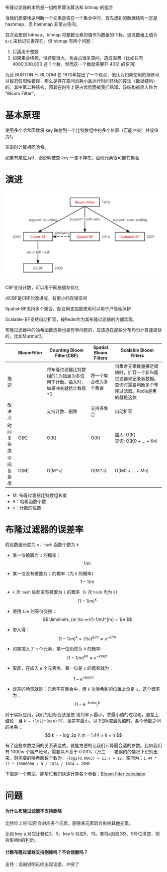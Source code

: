 布隆过滤器的本质是一组哈希算法算法和 bitmap 的组合



当我们想要快速判断一个元素是否在一个集合中时，首先想到的数据结构一定是 hashmap，但 hashmap 非常占空间。

其次会想到 bitmap。bitmap 将整数元素的值作为数组的下标，通过数组上值为 `0/1` 来标记元素存在。但 bitmap 有两个问题：

1. 只适用于整数
2. 如果集合稀疏，但跨度很大，也会占很多空间，造成浪费（比如只有 4000,000,000 这 1 个数，然而这一个数就需要开 40亿 的空间）

为此 BURTON H. BLOOM 在 1970年提出了一个观点，他认为如果使用的场景可以容忍假阳性错误，那么是存在空间消耗小且运行时间还快的算法（数据结构）的。其中第二种结构，因其在时空上更占优势而被我们熟知，该结构被后人称为 "Bloom Filter"。




# 基本原理

使用多个哈希函数将 key 映射到一个比特数组中的多个位置（可能冲突）并设值为1。

查询时计算相同哈希。

如果有某位为0，则说明被查 key 一定不存在。否则元素很可能在集合



# 演进

<img src="assets/bloomfilter.jpeg" alt="img" style="zoom:50%;" />

CBF支持计数，可以用于网络缓存优化

dlCBF是CBF的改进版，有更小的存储空间

Spatial-BF支持多个集合，配合同态加密使用可以用于户隐私保护

Scalable-BF支持自动扩容，被Redis作为其布隆过滤器的内部实现。

布隆过滤器中的哈希函数选择也是有学问题的，应该选在那些分布均匀计算速度快的，比如Murmur3。



|  | BloomFilter | Counting Bloom Filter(CBF)                                   | Spatial Bloom Filters  | Scalable Bloom Filters                                       |
| ------------ | ----------- | ------------------------------------------------------------ | ---------------------- | ------------------------------------------------------------ |
| 描述 |             | 将布隆过滤器比特数组的1为拓展为多位用于计数。插入时，如果冲突就给计数器+1 | 将一个集合改为多个集合 | 当集合元素数量接近阈值时，扩容一个新布隆过滤器来记录新数据。查询时需要判断多个布隆过滤器。Redis是用的就是这款 |
| 改进点   |             | 支持计数、删除                                               | 支持多集合             | 自动扩容                                                     |
| 时间复杂度 | O(K) | O(K) | O(K) | 插入: O(K)<br />查询: O(K0 + ... + Kn) |
| 空间复杂度 | O(M) | O(M*c) | O(M*c) | O(M0 + ... + Mn) |

- M: 布隆过滤器比特数组长度
- K：哈希函数个数
- c：计数的位数





# 布隆过滤器的误差率

假设数组长度为 `m`，`hash` 函数个数为 `k`
- 某一位被置为 `1` 的概率：
$$
1/m
$$


- 某一位没有被置为 `1` 的概率（为 `0` 的概率）
$$
1-1/m
$$


- `k` 次 `hash` 后都没有被置为 `1` 的概率（`k` 次 `hash` 均为 `0`）
$$
(1-1/m)^{k}
$$

- 使用 `1/e` 的等价交换：
$$
\lim\limits_{m \to ∞}(1-1/m)^{m} = 1/e
$$

- 带入得：
$$
(1-1/m)^{k} = (1/e)^{k/m} ≈ e^{-k/m}
$$

- 如果插入了 `n` 个元素，某一位仍然为 `0` 的概率:
$$
(1-1/m)^{kn} ≈ e^{-kn/m}
$$

- 取反，在插入 `n` 个元素后，某一位是 `1` 的概率就为：

$$
1 - e^{-kn/m}
$$

- 误差的场景就是：元素不在集合中，但 `k` 次哈希到的位置上全是 `1`，这个概率为：
$$
(1-e^{-kn/m}) ^ {k}
$$

对于实际应用，我们的目标应该是使 错判率 `p` 最小。求最小值的过程略，直接上结论：当 `k = (ln2)*(m/n)` 时，误差率最小。以下是k取最优值时，各个参数之间的关系： 
$$
k = - log_2p
\\
m = 1.44 × k × n
$$

 有了这些参数之间的关系表达式，就能方便的让我们计算最合适的参数。比如我们有 1000w 个黑产账号，需要以不高于 0.03%（万三——错误的的情况下识别出来。则需要的哈希函数个数为：`-log2(0.0003) = 11.7 = 12`，空间为：`1.44 * 12 * 10000000 / 8 / 1024 / 1024 = 20MB `

下面是一个网站，能帮忙我们快速计算各个参数：[Bloom filter calculator](https://hur.st/bloomfilter/?n=10M&p=1.0E-5&m=&k=)








# 问题

#### 为什么布隆过滤器不支持删除

比特位上的1实际会对应多个元素，删除某元素后会影响其他元素。

比如 key a 对应比特位3、5，key b 对应5、10。若将a对应的3、5号位清空，则会影响b的判断。



#### 计数布隆过滤器支持删除吗？不会误删吗？

支持；误删说明已经出现误差，冲突了

